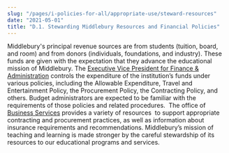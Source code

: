 ```yaml
---
slug: "/pages/i-policies-for-all/appropriate-use/steward-resources"
date: "2021-05-01"
title: "D.1. Stewarding Middlebury Resources and Financial Policies"
---
```


Middlebury's principal revenue sources are from students (tuition, board, and room) and from donors (individuals, foundations, and industry). These funds are given with the expectation that they advance the educational mission of Middlebury. The [Executive Vice President for Finance & Administration](https://www.middlebury.edu/offices/administration/vpfin/finance-office/controller/policies) controls the expenditure of the institution’s funds under various policies, including the Allowable Expenditure, Travel and Entertainment Policy, the Procurement Policy, the Contracting Policy, and others. Budget administrators are expected to be familiar with the requirements of those policies and related procedures.  The office of [Business Services](https://www.middlebury.edu/offices/administration/vpfin/finance-office/bsnsvcs) provides a variety of resources  to support appropriate contracting and procurement practices, as well as information about insurance requirements and recommendations. Middlebury’s mission of teaching and learning is made stronger by the careful stewardship of its resources to our educational programs and services.
